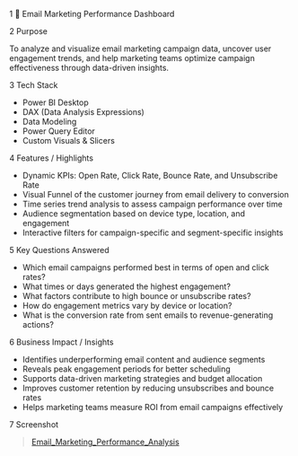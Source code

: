  1  📧 Email Marketing Performance Dashboard

 2 Purpose

To analyze and visualize email marketing campaign data, uncover user engagement trends, and help marketing teams optimize campaign effectiveness through data-driven insights.

3 Tech Stack

-  Power BI Desktop  
-  DAX (Data Analysis Expressions) 
-  Data Modeling 
-  Power Query Editor 
-  Custom Visuals & Slicers 

 4 Features / Highlights

- Dynamic KPIs: Open Rate, Click Rate, Bounce Rate, and Unsubscribe Rate  
- Visual Funnel of the customer journey from email delivery to conversion  
- Time series trend analysis to assess campaign performance over time  
- Audience segmentation based on device type, location, and engagement  
- Interactive filters for campaign-specific and segment-specific insights

 5 Key Questions Answered

- Which email campaigns performed best in terms of open and click rates?
- What times or days generated the highest engagement?
- What factors contribute to high bounce or unsubscribe rates?
- How do engagement metrics vary by device or location?
- What is the conversion rate from sent emails to revenue-generating actions?

6 Business Impact / Insights

- Identifies underperforming email content and audience segments  
- Reveals peak engagement periods for better scheduling  
- Supports data-driven marketing strategies and budget allocation  
- Improves customer retention by reducing unsubscribes and bounce rates  
- Helps marketing teams measure ROI from email campaigns effectively

7 Screenshot
 
>  [Email_Marketing_Performance_Analysis ](https://github.com/user-attachments/assets/aa1fffd8-4a4b-4ba9-b604-9dd8446b6300)
 
